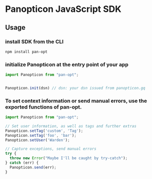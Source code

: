 # Panopticon JavaScript SDK


## Usage

### install SDK from the CLI
```bash
npm install pan-opt
```

### initialize Panopticon at the entry point of your app

```javascript
import Panopticon from "pan-opt";


Panopticon.init(dsn) // dsn: your dsn issued from panopticon.gq
```

### To set context information or send manual errors, use the exported functions of pan-opt. 

```javascript
import Panopticon from "pan-opt";

// Set user information, as well as tags and further extras
Panopticon.setTag('custom', 'Tag');
Panopticon.setTag('foo', 'bar');
Panopticon.setUser('Warden');

// Capture exceptions, send manual errors
try {
  throw new Error("Maybe I'll be caught by try-catch");
} catch (err) {
  Panopticon.send(err);
}
```